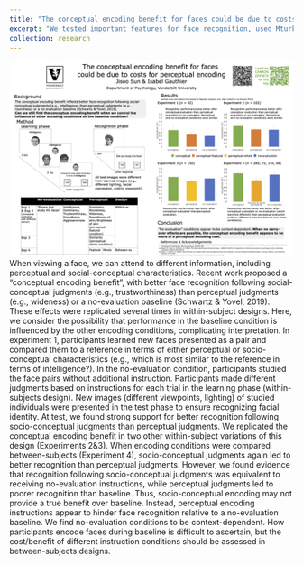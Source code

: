 ```yaml
---
title: "The conceptual encoding benefit for faces could be due to costs for perceptual encoding"
excerpt: "We tested important features for face recognition, used Mturk and Bayesian inference.<br/>"
collection: research
---
```


<img src='/images/Sun&Gauthier_VSS2022.png'>
When viewing a face, we can attend to different information, including perceptual and social-conceptual characteristics. Recent work proposed a “conceptual encoding benefit”, with better face recognition following social-conceptual judgments (e.g., trustworthiness) than perceptual judgments (e.g., wideness) or a no-evaluation baseline (Schwartz & Yovel, 2019). These effects were replicated several times in within-subject designs. Here, we consider the possibility that performance in the baseline condition is influenced by the other encoding conditions, complicating interpretation. In experiment 1, participants learned new faces presented as a pair and compared them to a reference in terms of either perceptual or socio-conceptual characteristics (e.g., which is most similar to the reference in terms of intelligence?). In the no-evaluation condition, participants studied the face pairs without additional instruction. Participants made different judgments based on instructions for each trial in the learning phase (within-subjects design). New images (different viewpoints, lighting) of studied individuals were presented in the test phase to ensure recognizing facial identity. At test, we found strong support for better recognition following socio-conceptual judgments than perceptual judgments. We replicated the conceptual encoding benefit in two other within-subject variations of this design (Experiments 2&3). When encoding conditions were compared between-subjects (Experiment 4), socio-conceptual judgments again led to better recognition than perceptual judgments. However, we found evidence that recognition following socio-conceptual judgments was equivalent to receiving no-evaluation instructions, while perceptual judgments led to poorer recognition than baseline. Thus, socio-conceptual encoding may not provide a true benefit over baseline. Instead, perceptual encoding instructions appear to hinder face recognition relative to a no-evaluation baseline. We find no-evaluation conditions to be context-dependent. How participants encode faces during baseline is difficult to ascertain, but the cost/benefit of different instruction conditions should be assessed in between-subjects designs.